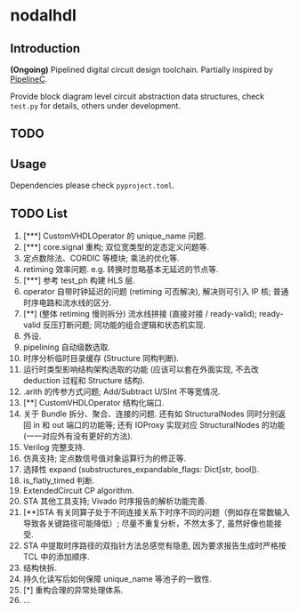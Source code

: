 # nodalhdl

## Introduction

**(Ongoing)** Pipelined digital circuit design toolchain. Partially inspired by [PipelineC](https://github.com/JulianKemmerer/PipelineC).

Provide block diagram level circuit abstraction data structures, check `test.py` for details, others under development.

## TODO

## Usage

Dependencies please check `pyproject.toml`.

## TODO List

1. [***] CustomVHDLOperator 的 unique_name 问题.
2. [***] core.signal 重构; 双位宽类型的定态定义问题等.
3. 定点数除法、CORDIC 等模块; 乘法的优化等.
4. retiming 效率问题. e.g. 转换时忽略基本无延迟的节点等.
5. [***] 参考 test_ph 构建 HLS 层.
6. operator 自带时钟延迟的问题 (retiming 可否解决), 解决则可引入 IP 核; 普通时序电路和流水线的区分.
7. [**] (整体 retiming 慢则拆分) 流水线拼接 (直接对接 / ready-valid); ready-valid 反压打断问题; 同功能的组合逻辑和状态机实现.
8. 外设.
9. pipelining 自动级数选取.
10. 时序分析临时目录缓存 (Structure 同构判断).
11. 运行时类型影响结构架构选取的功能 (应该可以套在外面实现, 不去改 deduction 过程和 Structure 结构).
12. .arith 的传参方式问题; Add/Subtract U/SInt 不等宽情况.
13. [**] CustomVHDLOperator 结构化端口.
14. 关于 Bundle 拆分、聚合、连接的问题. 还有如 StructuralNodes 同时分别返回 in 和 out 端口的功能等; 还有 IOProxy 实现对应 StructuralNodes 的功能 (一一对应外有没有更好的方法).
15. Verilog 完整支持.
16. 仿真支持; 定点数信号值对象运算行为的修正等.
17. 选择性 expand (substructures_expandable_flags: Dict[str, bool]).
18. is_flatly_timed 判断.
19. ExtendedCircuit CP algorithm.
20. STA 其他工具支持; Vivado 时序报告的解析功能完善.
21. [**]STA 有关同算子处于不同连接关系下时序不同的问题（例如存在常数输入导致各关键路径可能降低）; 尽量不重复分析，不然太多了, 虽然好像也能接受.
22. STA 中提取时序路径的双指针方法总感觉有隐患, 因为要求报告生成时严格按 TCL 中的添加顺序.
23. 结构快拆.
24. 持久化读写后如何保障 unique_name 等池子的一致性.
25. [*] 重构合理的异常处理体系.
26. ...

